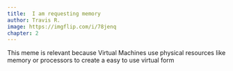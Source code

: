 ```yaml
---
title:  I am requesting memory
author: Travis R.
image: https://imgflip.com/i/78jenq
chapter: 2
---
```

This meme is relevant because Virtual Machines use physical resources like memory or processors to create a easy to use virtual form 